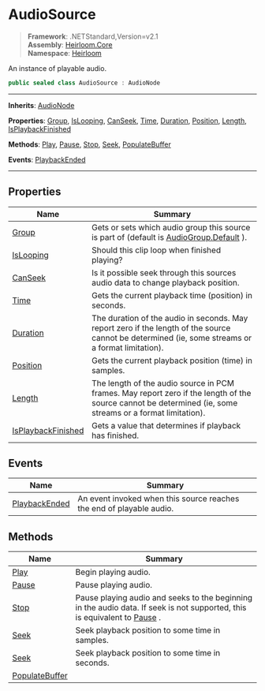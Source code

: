 # AudioSource

> **Framework**: .NETStandard,Version=v2.1  
> **Assembly**: [Heirloom.Core][0]  
> **Namespace**: [Heirloom][0]  

An instance of playable audio.

```cs
public sealed class AudioSource : AudioNode
```

--------------------------------------------------------------------------------

**Inherits**: [AudioNode][1]

**Properties**: [Group][2], [IsLooping][3], [CanSeek][4], [Time][5], [Duration][6], [Position][7], [Length][8], [IsPlaybackFinished][9]

**Methods**: [Play][10], [Pause][11], [Stop][12], [Seek][13], [PopulateBuffer][14]

**Events**: [PlaybackEnded][15]

--------------------------------------------------------------------------------

## Properties

| Name                    | Summary                                                                                                                                                   |
|-------------------------|-----------------------------------------------------------------------------------------------------------------------------------------------------------|
| [Group][2]              | Gets or sets which audio group this source is part of (default is [AudioGroup.Default][16] ).                                                             |
| [IsLooping][3]          | Should this clip loop when finished playing?                                                                                                              |
| [CanSeek][4]            | Is it possible seek through this sources audio data to change playback position.                                                                          |
| [Time][5]               | Gets the current playback time (position) in seconds.                                                                                                     |
| [Duration][6]           | The duration of the audio in seconds. May report zero if the length of the source cannot be determined (ie, some streams or a format limitation).         |
| [Position][7]           | Gets the current playback position (time) in samples.                                                                                                     |
| [Length][8]             | The length of the audio source in PCM frames. May report zero if the length of the source cannot be determined (ie, some streams or a format limitation). |
| [IsPlaybackFinished][9] | Gets a value that determines if playback has finished.                                                                                                    |

## Events

| Name                | Summary                                                              |
|---------------------|----------------------------------------------------------------------|
| [PlaybackEnded][15] | An event invoked when this source reaches the end of playable audio. |

## Methods

| Name                 | Summary                                                                                                                         |
|----------------------|---------------------------------------------------------------------------------------------------------------------------------|
| [Play][10]           | Begin playing audio.                                                                                                            |
| [Pause][11]          | Pause playing audio.                                                                                                            |
| [Stop][12]           | Pause playing audio and seeks to the beginning in the audio data. If seek is not supported, this is equivalent to [Pause][11] . |
| [Seek][13]           | Seek playback position to some time in samples.                                                                                 |
| [Seek][13]           | Seek playback position to some time in seconds.                                                                                 |
| [PopulateBuffer][14] |                                                                                                                                 |

[0]: ../Heirloom.Core.md
[1]: Heirloom.AudioNode.md
[2]: Heirloom.AudioSource.Group.md
[3]: Heirloom.AudioSource.IsLooping.md
[4]: Heirloom.AudioSource.CanSeek.md
[5]: Heirloom.AudioSource.Time.md
[6]: Heirloom.AudioSource.Duration.md
[7]: Heirloom.AudioSource.Position.md
[8]: Heirloom.AudioSource.Length.md
[9]: Heirloom.AudioSource.IsPlaybackFinished.md
[10]: Heirloom.AudioSource.Play.md
[11]: Heirloom.AudioSource.Pause.md
[12]: Heirloom.AudioSource.Stop.md
[13]: Heirloom.AudioSource.Seek.md
[14]: Heirloom.AudioSource.PopulateBuffer.md
[15]: Heirloom.AudioSource.PlaybackEnded.md
[16]: Heirloom.AudioGroup.Default.md
